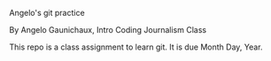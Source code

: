 Angelo's git practice

By Angelo Gaunichaux, Intro Coding Journalism Class

This repo is a class assignment to learn git. It is due Month Day, Year.
